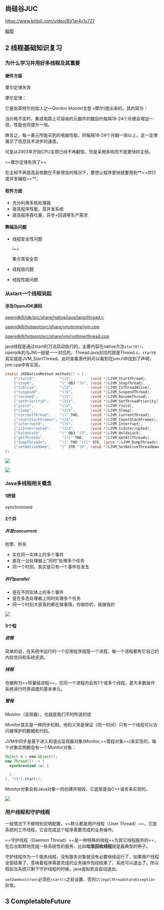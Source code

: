尚硅谷JUC
----
https://www.bilibili.com/video/BV1ar4y1x727



[脑图](https://www.yuque.com/liuyanntes/vx9leh/fpy93i?inner=lwUQY)



## 2 线程基础知识复习

### 为什么学习并用好多线程及其重要

#### 硬件方面

摩尔定律失效 

摩尔定律：

它是由英特尔创始人之—Gordon Moore(戈登 •摩尔)提出来的。其内容为：

当价格不变时，集成电路上可容纳的元器件的数目约每隔18-24个月便会增加一倍，性能也将提升一倍。

换言之，每一美元所能买到的电脑性能，将每隔18-24个月翻一倍以上。这一定律揭示了信息技术进步的速度。

可是从2003年开始CPU主顿已经不再翻信，而是采用多核而不是更快的主频。

==摩尔定律失效了==

在主频不再提高且核数在不断增加的情况下，要想让程序更快就要用到**==并行或并发编程==**。

#### 软件方面

- 充分利用多核处理器
- 提高程序性能，高并发系统
- 提高程序吞吐量，异步+回调等生产需求

#### 弊端及问题

- 线程安全性问题

  i++

  集合类安全否

- 线程锁问题

- 线程性能问题



### 从start一个线程说起



#### 涉及OpenJDK源码

[openjdk8/jdk/src/share/native/java/lang/thread.c](https://hg.openjdk.org/jdk8u/jdk8u/jdk/file/7fcf35286d52/src/share/native/java/lang/Thread.c)

[openjdk8/hotspot/src/share/vm/prims/jvm.cpp](https://hg.openjdk.org/jdk8u/jdk8u/hotspot/file/69087d08d473/src/share/vm/prims/jvm.cpp)

[openjdk8/hotspot/src/share/vm/runtime/thread.cpp](https://hg.openjdk.org/jdk8u/jdk8u/hotspot/file/69087d08d473/src/share/vm/runtime/thread.cpp)

java线程是通过start的万法启动执行的，主要内容在native方法`start0()`，openjdk的与JNI一般是一一对应的，Thread.java对应的就是Thread.c，`start0`其实就是JVM_StartThread。此时查看源代码可以看到在jvm.h中找到了声明，jvm.cpp中有实现。

```C
static JNINativeMethod methods[] = {
    {"start0",           "()V",        (void *)&JVM_StartThread},
    {"stop0",            "(" OBJ ")V", (void *)&JVM_StopThread},
    {"isAlive",          "()Z",        (void *)&JVM_IsThreadAlive},
    {"suspend0",         "()V",        (void *)&JVM_SuspendThread},
    {"resume0",          "()V",        (void *)&JVM_ResumeThread},
    {"setPriority0",     "(I)V",       (void *)&JVM_SetThreadPriority},
    {"yield",            "()V",        (void *)&JVM_Yield},
    {"sleep",            "(J)V",       (void *)&JVM_Sleep},
    {"currentThread",    "()" THD,     (void *)&JVM_CurrentThread},
    {"countStackFrames", "()I",        (void *)&JVM_CountStackFrames},
    {"interrupt0",       "()V",        (void *)&JVM_Interrupt},
    {"isInterrupted",    "(Z)Z",       (void *)&JVM_IsInterrupted},
    {"holdsLock",        "(" OBJ ")Z", (void *)&JVM_HoldsLock},
    {"getThreads",        "()[" THD,   (void *)&JVM_GetAllThreads},
    {"dumpThreads",      "([" THD ")[[" STE, (void *)&JVM_DumpThreads},
    {"setNativeName",    "(" STR ")V", (void *)&JVM_SetNativeThreadName},
};
```

![](images/image-20230507101021377.png)

![](images/image-20230507101130795.png)

### Java多线程相关概念

#### 1把锁

synchronized

#### 2个并

##### 并发concurrent

抢票、秒杀

- 实在同一实体上的多个事件
- 是在一台处理器上”同时“处理多个任务
- 同一个时刻，其实是只有一个事件在发生

##### 并行parallel

- 是在不同实体上的多个事件
- 是在多态处理器上同时处理多个任务
- 同一个时刻大家真的都在做事情，你做你的，我做我的

![](images/image-20230507101909667.png)

#### 3个程

##### 进程

简单的说，在系统中运行的一个应用程序就是一个进程，每一个进程都有它自己的内存空间和系统资源。

##### 线程

也被称为==轻量级进程==，在同一个进程内会有1个或多个线程，是大多数操作系统进行时序调度的基本单元。

##### 管程

Monitor（监视器），也就是我们平时所说的锁

Monitor其实是一种同步机制，他的义务是保证（同一时间）只有一个线程可以访问被保护的数据和代码。

JVM中同步是基于进入和退出监视器对象(Monitor,==管程对象==)来实现的，每个对象实例都会有一个Monitor对象：

```java
Object o = new Object();
new Thread(() -> {
  synchronized (o) {

  }
}, "t1").start();
```

Monitor对象会和Java对象一同创建并销毁，它底层是由C++语言来实现的。

![](images/image-20230507103831189.png)

### 用户线程和守护线程

一般情况下不做特别说明配置，==默认都是用户线程（User Thread）==，它是系统的工作线程，它会完成这个程序需要完成的业务操作。

==守护线程（Daemon Thread）==是一种特殊的线程==为其它线程服务的==，在后台默默地完成一些系统性的服务，比如**垃圾回收线程**就是最典型的例子。

守护线程作为一个服务线程，没有服务对象就没有必要继续运行了，如果用户线程全部结束了，意味着程序需耍完成的业务操作包经结束了，系统可以退出了。所以假如当系统只剩下守护线程的时候，java虚拟机会自动退出。

`setDaemon(true)`必须在`start()`之前设置，否则`IllegalThreadStateException`异常。

## 3 CompletableFuture